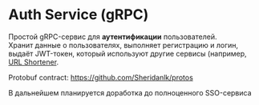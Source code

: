 # Auth Service (gRPC)

Простой gRPC-сервис для **аутентификации** пользователей.  
Хранит данные о пользователях, выполняет регистрацию и логин,  
выдаёт JWT-токен, который используют другие сервисы (например, [URL Shortener](https://github.com/Sheridanlk/UrlShortener).

Protobuf contract: https://github.com/Sheridanlk/protos

В дальнейшем планируется доработка до полноценного SSO-сервиса
